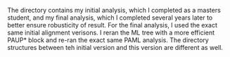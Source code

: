 The directory contains my initial analysis, which I completed as a masters 
student, and my final analysis, which I completed several years later to 
better ensure robusticity of result. For the final analysis, I used the 
exact same initial alignment verisons. I reran the ML tree with a more 
efficient PAUP* block and re-ran the exact same PAML analysis. 
The directory structures between teh initial version and this version are 
different as well. 
